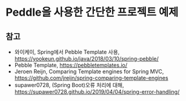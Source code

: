 # Peddle을 사용한 간단한 프로젝트 예제


## 참고
* 와이케이, Spring에서 Pebble Template 사용, https://yookeun.github.io/java/2018/03/10/spring-pebble/
* Pebble Template, https://pebbletemplates.io/
* Jeroen Reijn, Comparing Template engines for Spring MVC, https://github.com/jreijn/spring-comparing-template-engines
* supawer0728, (Spring Boot)오류 처리에 대해, https://supawer0728.github.io/2019/04/04/spring-error-handling/
